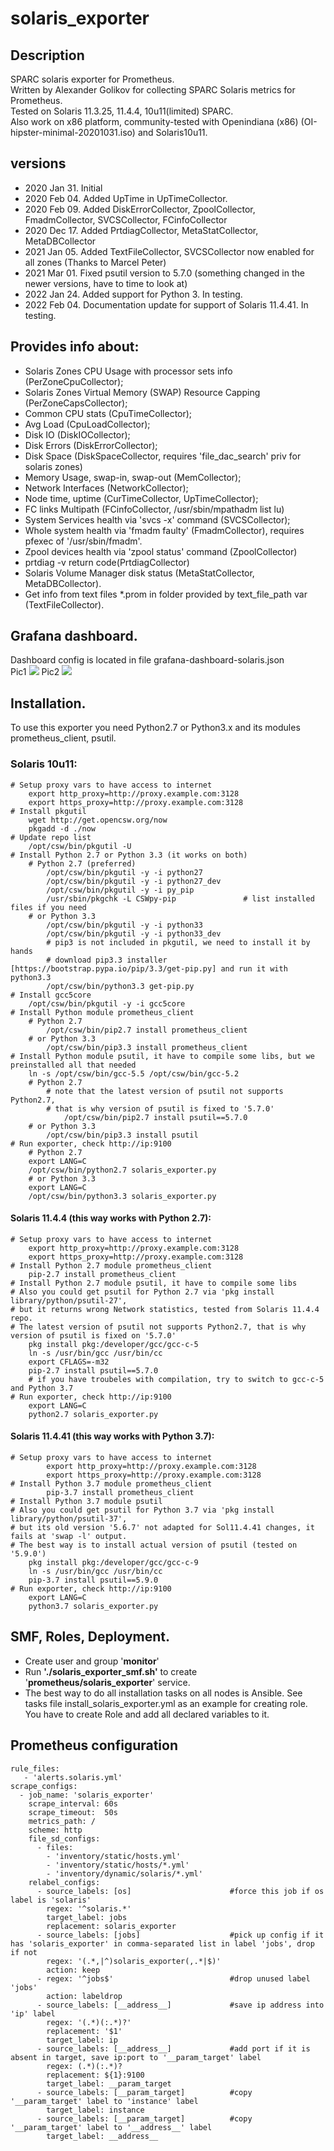 # solaris_exporter

## Description
SPARC solaris exporter for Prometheus.   
Written by Alexander Golikov for collecting SPARC Solaris metrics for Prometheus.  
Tested on Solaris 11.3.25, 11.4.4, 10u11(limited) SPARC.  
Also work on x86 platform, community-tested with Openindiana (x86) (OI-hipster-minimal-20201031.iso) and Solaris10u11. 

## versions
 - 2020 Jan 31. Initial  
 - 2020 Feb 04. Added UpTime in UpTimeCollector.  
 - 2020 Feb 09. Added DiskErrorCollector, ZpoolCollector, FmadmCollector, SVCSCollector, FCinfoCollector    
 - 2020 Dec 17. Added PrtdiagCollector, MetaStatCollector, MetaDBCollector
 - 2021 Jan 05. Added TextFileCollector, SVCSCollector now enabled for all zones (Thanks to Marcel Peter)
 - 2021 Mar 01. Fixed psutil version to 5.7.0 (something changed in the newer versions, have to time to look at)
 - 2022 Jan 24. Added support for Python 3. In testing.
 - 2022 Feb 04. Documentation update for support of Solaris 11.4.41. In testing.

## Provides info about:
  - Solaris Zones CPU Usage with processor sets info (PerZoneCpuCollector);
  - Solaris Zones Virtual Memory (SWAP) Resource Capping (PerZoneCapsCollector);
  - Common CPU stats (CpuTimeCollector);
  - Avg Load (CpuLoadCollector);
  - Disk IO (DiskIOCollector);
  - Disk Errors (DiskErrorCollector);
  - Disk Space (DiskSpaceCollector, requires 'file_dac_search' priv for solaris zones)
  - Memory Usage, swap-in, swap-out (MemCollector);
  - Network Interfaces (NetworkCollector);
  - Node time, uptime (CurTimeCollector, UpTimeCollector);
  - FC links Multipath (FCinfoCollector, /usr/sbin/mpathadm list lu)
  - System Services health via 'svcs -x' command (SVCSCollector);
  - Whole system health via 'fmadm faulty' (FmadmCollector), requires pfexec of '/usr/sbin/fmadm'.
  - Zpool devices health via 'zpool status' command (ZpoolCollector)
  - prtdiag -v return code(PrtdiagCollector)
  - Solaris Volume Manager disk status (MetaStatCollector, MetaDBCollector).
  - Get info from text files *.prom in folder provided by text_file_path var (TextFileCollector).

## Grafana dashboard.
Dashboard config is located in file grafana-dashboard-solaris.json  
Pic1
![](sol-exporter-graph1.jpg)
Pic2
![](sol-exporter-graph2.jpg)

## Installation. 
To use this exporter you need Python2.7 or Python3.x and its modules prometheus_client, psutil.
 
### Solaris 10u11:  
    # Setup proxy vars to have access to internet  
        export http_proxy=http://proxy.example.com:3128  
        export https_proxy=http://proxy.example.com:3128  
    # Install pkgutil  
        wget http://get.opencsw.org/now   
        pkgadd -d ./now   
    # Update repo list  
        /opt/csw/bin/pkgutil -U  
    # Install Python 2.7 or Python 3.3 (it works on both)  
        # Python 2.7 (preferred)  
            /opt/csw/bin/pkgutil -y -i python27  
            /opt/csw/bin/pkgutil -y -i python27_dev  
            /opt/csw/bin/pkgutil -y -i py_pip  
            /usr/sbin/pkgchk -L CSWpy-pip               # list installed files if you need  
        # or Python 3.3  
            /opt/csw/bin/pkgutil -y -i python33  
            /opt/csw/bin/pkgutil -y -i python33_dev  
            # pip3 is not included in pkgutil, we need to install it by hands  
            # download pip3.3 installer [https://bootstrap.pypa.io/pip/3.3/get-pip.py] and run it with python3.3  
            /opt/csw/bin/python3.3 get-pip.py  
    # Install gcc5core  
        /opt/csw/bin/pkgutil -y -i gcc5core  
    # Install Python module prometheus_client  
        # Python 2.7  
            /opt/csw/bin/pip2.7 install prometheus_client  
        # or Python 3.3  
            /opt/csw/bin/pip3.3 install prometheus_client  
    # Install Python module psutil, it have to compile some libs, but we preinstalled all that needed  
        ln -s /opt/csw/bin/gcc-5.5 /opt/csw/bin/gcc-5.2  
        # Python 2.7  
            # note that the latest version of psutil not supports Python2.7,  
            # that is why version of psutil is fixed to '5.7.0'  
                /opt/csw/bin/pip2.7 install psutil==5.7.0  
        # or Python 3.3  
            /opt/csw/bin/pip3.3 install psutil  
    # Run exporter, check http://ip:9100  
        # Python 2.7  
        export LANG=C  
        /opt/csw/bin/python2.7 solaris_exporter.py  
        # or Python 3.3  
        export LANG=C  
        /opt/csw/bin/python3.3 solaris_exporter.py  
 
 
#### Solaris 11.4.4 (this way works with Python 2.7):  
    # Setup proxy vars to have access to internet  
        export http_proxy=http://proxy.example.com:3128  
        export https_proxy=http://proxy.example.com:3128  
    # Install Python 2.7 module prometheus_client  
        pip-2.7 install prometheus_client  
    # Install Python 2.7 module psutil, it have to compile some libs  
    # Also you could get psutil for Python 2.7 via 'pkg install library/python/psutil-27',  
    # but it returns wrong Network statistics, tested from Solaris 11.4.4 repo.  
    # The latest version of psutil not supports Python2.7, that is why version of psutil is fixed on '5.7.0'  
        pkg install pkg:/developer/gcc/gcc-c-5  
        ln -s /usr/bin/gcc /usr/bin/cc  
        export CFLAGS=-m32  
        pip-2.7 install psutil==5.7.0  
        # if you have troubeles with compilation, try to switch to gcc-c-5 and Python 3.7   
    # Run exporter, check http://ip:9100  
        export LANG=C  
        python2.7 solaris_exporter.py  
 
 
#### Solaris 11.4.41 (this way works with Python 3.7):  
    # Setup proxy vars to have access to internet  
            export http_proxy=http://proxy.example.com:3128  
            export https_proxy=http://proxy.example.com:3128  
    # Install Python 3.7 module prometheus_client  
            pip-3.7 install prometheus_client  
    # Install Python 3.7 module psutil  
    # Also you could get psutil for Python 3.7 via 'pkg install library/python/psutil-37',  
    # but its old version '5.6.7' not adapted for Sol11.4.41 changes, it fails at 'swap -l' output.  
    # The best way is to install actual version of psutil (tested on '5.9.0')   
        pkg install pkg:/developer/gcc/gcc-c-9  
        ln -s /usr/bin/gcc /usr/bin/cc  
        pip-3.7 install psutil==5.9.0  
    # Run exporter, check http://ip:9100  
        export LANG=C  
        python3.7 solaris_exporter.py  


## SMF, Roles, Deployment. 
 - Create user and group '**monitor**'
 - Run **'./solaris_exporter_smf.sh'** to create '**prometheus/solaris_exporter**' service.
 - The best way to do all installation tasks on all nodes is Ansible. See tasks file install_solaris_exporter.yml as an example for creating role. You have to create Role and add all declared variables to it.
 
 
## Prometheus configuration
    rule_files:
       - 'alerts.solaris.yml'
    scrape_configs:
      - job_name: 'solaris_exporter'
        scrape_interval: 60s
        scrape_timeout:  50s
        metrics_path: /
        scheme: http
        file_sd_configs:
          - files:
            - 'inventory/static/hosts.yml'
            - 'inventory/static/hosts/*.yml'
            - 'inventory/dynamic/solaris/*.yml'
        relabel_configs:
          - source_labels: [os]                      #force this job if os label is 'solaris'
            regex: '^solaris.*'
            target_label: jobs
            replacement: solaris_exporter
          - source_labels: [jobs]                    #pick up config if it has 'solaris_exporter' in comma-separated list in label 'jobs', drop if not
            regex: '(.*,|^)solaris_exporter(,.*|$)'
            action: keep
          - regex: '^jobs$'                          #drop unused label 'jobs'
            action: labeldrop
          - source_labels: [__address__]             #save ip address into 'ip' label
            regex: '(.*)(:.*)?'
            replacement: '$1'
            target_label: ip
          - source_labels: [__address__]             #add port if it is absent in target, save ip:port to '__param_target' label
            regex: (.*)(:.*)?
            replacement: ${1}:9100
            target_label: __param_target
          - source_labels: [__param_target]          #copy '__param_target' label to 'instance' label
            target_label: instance
          - source_labels: [__param_target]          #copy '__param_target' label to '__address__' label
            target_label: __address__
